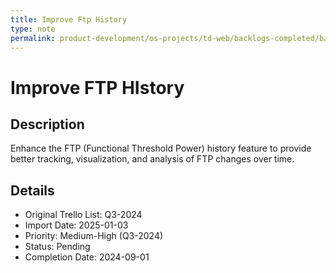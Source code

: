 ```yaml
---
title: Improve Ftp History
type: note
permalink: product-development/os-projects/td-web/backlogs-completed/backlog-specs/improve-ftp-history
---
```


# Improve FTP HIstory

## Description
Enhance the FTP (Functional Threshold Power) history feature to provide better tracking, visualization, and analysis of FTP changes over time.

## Details
- Original Trello List: Q3-2024
- Import Date: 2025-01-03
- Priority: Medium-High (Q3-2024)
- Status: Pending
- Completion Date: 2024-09-01